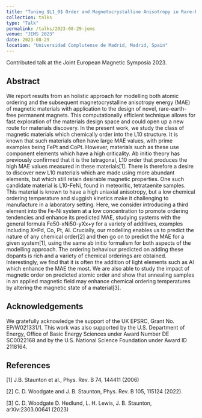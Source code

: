 ```yaml
---
title: "Tuning $L1_0$ Order and Magnetocrystalline Anisotropy in Rare-Earth-Free Transition Metal Magnets: an Integrated, First Principles Approach"
collection: talks
type: "Talk"
permalink: /talks/2023-08-29-jems
venue: "JEMS 2023"
date: 2023-08-29
location: "Universidad Complutense de Madrid, Madrid, Spain"
---
```


Contributed talk at the Joint European Magnetic Symposia 2023.

<h2>Abstract</h2>
We report results from an holistic approach for modelling both atomic ordering and the subsequent magnetocrystalline anisotropy energy (MAE) of magnetic materials with application to the design of novel, rare-earth-free permanent magnets. This computationally efficient technique allows for fast exploration of the materials design space and could open up a new route for materials discovery. In the present work, we study the class of magnetic materials which chemically order into the L10 structure. It is known that such materials often have large MAE values, with prime examples being FePt and CoPt. However, materials such as these use component elements which have a high criticality. Ab initio theory has previously confirmed that it is the tetragonal, L10 order that produces the high MAE values measured in these materials[1]. There is therefore a desire to discover new L10 materials which are made using more abundant elements, but which still retain desirable magnetic properties. One such candidate material is L10-FeNi, found in meteoritic, tetrataenite samples. This material is known to have a high uniaxial anisotropy, but a low chemical ordering temperature and sluggish kinetics make it challenging to manufacture in a laboratory setting.
Here, we consider introducing a third element into the Fe-Ni system at a low concentration to promote ordering tendencies and enhance its predicted MAE, studying systems with the general formula Fe50-xNi50-yXx+y for a variety of additives, examples including X=Pd, Co, Pt, Al. Crucially, our modelling enables us to predict the nature of any chemical order[2] and then go on to predict the MAE for a given system[1], using the same ab initio formalism for both aspects of the modelling approach. The ordering behaviour predicted on adding these dopants is rich and a variety of chemical orderings are obtained. Interestingly, we find that it is often the addition of light elements such as Al which enhance the MAE the most. We are also able to study the impact of magnetic order on predicted atomic order and show that annealing samples in an applied magnetic field may enhance chemical ordering temperatures by altering the magnetic state of a material[3].

<h2>Acknowledgements</h2>
We gratefully acknowledge the support of the UK EPSRC, Grant No. EP/W021331/1. This work was also supported by the U.S. Department of Energy, Office of Basic Energy Sciences under Award Number DE SC0022168 and by the U.S. National Science Foundation under Award ID 2118164.

<h2>References</h2>
[1] J.B. Staunton et al., Phys. Rev. B 74, 144411 (2006)

[2] C. D. Woodgate and J. B. Staunton, Phys. Rev. B 105, 115124 (2022).

[3] C. D. Woodgate D. Hedlund, L. H. Lewis, J. B. Staunton, arXiv:2303.00641 (2023)
